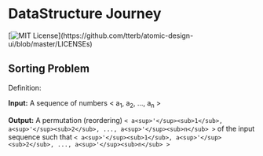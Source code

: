 
# DataStructure Journey
[![MIT License](https://img.shields.io/apm/l/atomic-design-ui.svg?)](https://github.com/tterb/atomic-design-ui/blob/master/LICENSEs)


## Sorting Problem

Definition:

**Input:** A sequence of numbers < a<sub>1</sub>, a<sub>2</sub>, ..., a<sub>n</sub> >

**Output:** A permutation (reordering) `< a<sup>'</sup><sub>1</sub>, a<sup>'</sup><sub>2</sub>, ..., a<sup>'</sup><sub>n</sub> >`
of the input sequence such that `< a<sup>'</sup><sub>1</sub>, a<sup>'</sup><sub>2</sub>, ..., a<sup>'</sup><sub>n</sub> >`